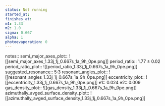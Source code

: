 ```yaml
---
status: Not running
started_at:
finishes_at:
m1: 1.33
m2: 1.0
sigma: 0.667
alpha: 1
photoevaporation: 0
---
```


notes::
semi_major_axes_plot:: ![[semi_major_axes_1.33j_1j_0.667s_1a_9h_0pe.png]]
period_ratio:: 1.77 ± 0.02
period_ratio_plot:: ![[period_ratio_1.33j_1j_0.667s_1a_9h_0pe.png]]
suggested_resonance:: 5:3
resonant_angles_plot:: ![[resonant_angles_1.33j_1j_0.667s_1a_9h_0pe.png]]
eccentricity_plot:: ![[eccentricity_1.33j_1j_0.667s_1a_9h_0pe.png]]
e1:: 0.024
e2:: 0.009
gas_density_plot:: ![[gas_density_1.33j_1j_0.667s_1a_9h_0pe.png]]
azimuthally_avged_surface_density_plot:: ![[azimuthally_avged_surface_density_1.33j_1j_0.667s_1a_9h_0pe.png]]

